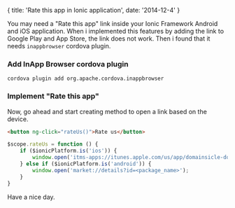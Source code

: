 {
  title: 'Rate this app in Ionic application',
  date: '2014-12-4'
}

You may need a "Rate this app" link inside your Ionic Framework Android
and iOS application. When i implemented this features by adding the link to
Google Play and App Store, the link does not work. Then i found that
it needs `inappbrowser` cordova plugin.

### Add InApp Browser cordova plugin

```
cordova plugin add org.apache.cordova.inappbrowser
```

### Implement "Rate this app"

Now, go ahead and start creating method to open a link based on the device.


```html
<button ng-click="rateUs()">Rate us</button>
```

```javascript
$scope.rateUs = function () {
    if ($ionicPlatform.is('ios')) {
        window.open('itms-apps://itunes.apple.com/us/app/domainsicle-domain-name-search/id511364723?ls=1&mt=8'); // or itms://
    } else if ($ionicPlatform.is('android')) {
        window.open('market://details?id=<package_name>');
    }
}
```

Have a nice day.
